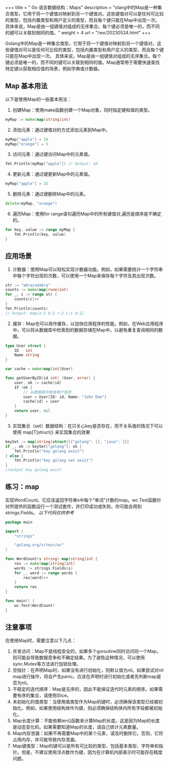 +++
title = " Go 语言数据结构：Maps"
description = "olang中的Map是一种集合类型，它用于将一个键值对映射到另一个键值对。这些键值对可以是任何可比较的类型，包括内置类型和用户定义的类型，而且每个键只能在Map中出现一次。 具体来说，Map是由一组键值对组成的无序集合。每个键必须是唯一的，而不同的键可以关联到相同的值。"
weight = 4
url = "/wx/20230524.html"
+++

Golang中的Map是一种集合类型，它用于将一个键值对映射到另一个键值对。这些键值对可以是任何可比较的类型，包括内置类型和用户定义的类型，而且每个键只能在Map中出现一次。
具体来说，Map是由一组键值对组成的无序集合。每个键必须是唯一的，而不同的键可以关联到相同的值。Map通常用于需要快速查找特定键以获取相应值的场景，例如字典或计数器。
## Map 基本用法
以下是使用Map的一些基本用法：

1. 创建Map：使用make函数创建一个Map对象，同时指定键和值的类型。
```go
myMap := make(map[string]int)
```

2. 添加元素：通过键值对的方式添加元素到Map中。
```go
myMap["apple"] = 10
myMap["orange"] = 5
```

3. 访问元素：通过键访问Map中的元素值。
```go
fmt.Println(myMap["apple"]) // Output: 10
```

4. 更新元素：通过键更新Map中的元素值。
```go
myMap["apple"] = 15
```

5. 删除元素：通过键删除Map中的元素。
```go
delete(myMap, "orange")
```

6. 遍历Map：使用for range语句遍历Map中的所有键值对,遍历是顺序是不确定的。
```go
for key, value := range myMap {
    fmt.Println(key, value)
}
```
## 应用场景

1. 计数器：使用Map可以轻松实现计数器功能。例如，如果需要统计一个字符串中每个字符出现的次数，可以使用一个Map来保存每个字符及其出现次数。
```go
str := "abracadabra"
counts := make(map[rune]int)
for _, c := range str {
    counts[c]++
}
fmt.Println(counts)
// Output: map[a:5 b:2 r:2 c:1 d:1]
```

2. 缓存：Map也可以用作缓存，以加快应用程序的性能。例如，在Web应用程序中，可以将从数据库中检索到的数据存储在Map中，以避免重复查询相同的数据。
```go
type User struct {
    ID   int
    Name string
}

var cache = make(map[int]User)

func getUserByID(id int) (User, error) {
    user, ok := cache[id]
    if !ok {
        // 从数据库中查询用户信息
        user = User{ID: id, Name: "John Doe"}
        cache[id] = user
    }
    return user, nil
}
```

3. 实现集合（set）数据结构：在只关心key是否存在，而不关系值的情况下可以使用 map[T]struct{} 来实现集合的效果
```go
keySet := map[string]struct{}{"golang": {}, "java": {}}
if _, ok := keySet["golang"]; ok {
    fmt.Println("key golang exist")
} else {
    fmt.Println("key golang not exist")
}
//output key golang exist
```


## 练习：map
实现WordCount。它应该返回字符串s中每个“单词”计数的map。wc.Test函数针对所提供的函数运行一个测试套件，并打印成功或失败。你可能会用到 strings.Fields。
_以下代码仅供参考_
```go
package main

import (
	"strings"

	"golang.org/x/tour/wc"
)

func WordCount(s string) map[string]int {
	res := make(map[string]int)
	words := strings.Fields(s)
	for _, word := range words {
		res[word]++
	}
	return res
}

func main() {
	wc.Test(WordCount)
}

```
## 注意事项
在使用Map时，需要注意以下几点：

1. 并发访问：Map不是线程安全的，如果多个goroutine同时访问同一个Map，则可能会导致数据竞争和不确定结果。为了避免这种情况，可以使用sync.Mutex等方法进行加锁处理。
2. 空指针：在声明Map时，如果没有进行初始化，则默认值为nil。如果尝试对nil map进行操作，将会产生panic。应该在声明时进行初始化或者先判断map是否为nil。
3. 不稳定的迭代顺序：Map是无序的，因此不能保证迭代时元素的顺序。如果需要有序的集合，请使用Slice。
4. 未初始化的值类型：当使用值类型作为Map的键时，必须确保该类型已经被初始化。例如，如果使用结构体作为键，则必须确保结构体内所有字段都被初始化。
5. Map长度计算：不能依赖len()函数来计算Map的长度。这是因为Map的长度是动态变化的。如果需要知道Map的长度，请自己统计元素数量。
6. Map内存泄漏：如果不再需要Map中的某个元素，请及时删除它。否则，它将占用内存，并可能导致内存泄漏。
7. Map键类型：Map的键可以是所有可比较的类型，包括基本类型、字符串和指针。但是，不建议使用浮点数作为键，因为在计算机内部表示时可能存在精度问题。
